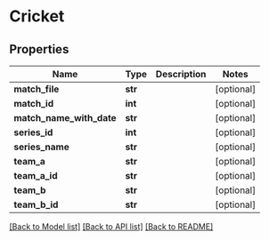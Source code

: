 # Cricket

## Properties
Name | Type | Description | Notes
------------ | ------------- | ------------- | -------------
**match_file** | **str** |  | [optional] 
**match_id** | **int** |  | [optional] 
**match_name_with_date** | **str** |  | [optional] 
**series_id** | **int** |  | [optional] 
**series_name** | **str** |  | [optional] 
**team_a** | **str** |  | [optional] 
**team_a_id** | **str** |  | [optional] 
**team_b** | **str** |  | [optional] 
**team_b_id** | **str** |  | [optional] 

[[Back to Model list]](../README.md#documentation-for-models) [[Back to API list]](../README.md#documentation-for-api-endpoints) [[Back to README]](../README.md)

